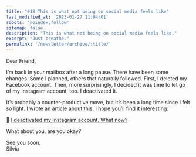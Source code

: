 ```yaml
---
title: "#18 This is what not being on social media feels like"
last_modified_at: '2023-01-27 11:04:01'
robots: 'noindex,follow'
sitemap: false
description: "This is what not being on social media feels like."
excerpt: "Just breathe."
permalink: '/newsletter/archive/:title/'
---
```

Dear Friend,

I’m back in your mailbox after a long pause. There have been some changes. Some I planned, others that naturally followed. First, I deleted my Facebook account. Then, more surprisingly, I decided it was time to let go of my Instagram account, too. I deactivated it. 

It’s probably a counter-productive move, but it’s been a long time since I felt so light. I wrote an article about this. I hope you’ll find it interesting:

<p class="detached">🔗 <a href="{{ site.url }}/personal/deactivated-my-instagram-account/">I deactivated my Instagram account. What now?</a></p>

<p class="detached">What about you, are you okay?</p>

<p class="detached">See you soon,<br>
Silvia</p>